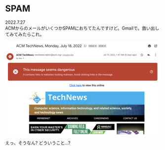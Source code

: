 # SPAM

2022.7.27<br />
ACMからのメールがいくつかSPAMにおちてたんですけど。Gmailで。救い出してみてみたらこれ。

![spam](spam.png)

えっ、そうなん? どういうこと...?